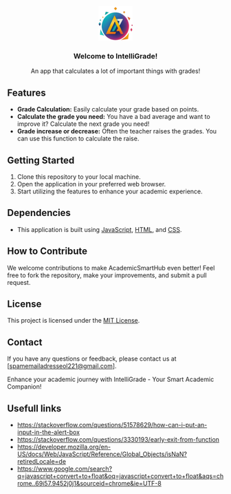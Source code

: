 <p align="center">
  <a href="https://github.com/olivierluethy/IntelliGrade">
    <img src="images/favicon.ico" alt="Logo" width="80" height="80">
  </a>

  <h3 align="center">Welcome to IntelliGrade!</h3>
  <p align="center">An app that calculates a lot of important things with grades!</p>
</p>

## Features

- **Grade Calculation:** Easily calculate your grade based on points.
- **Calculate the grade you need:** You have a bad average and want to improve it? Calculate the next grade you need!
- **Grade increase or decrease:** Often the teacher raises the grades. You can use this function to calculate the raise.

## Getting Started

1. Clone this repository to your local machine.
2. Open the application in your preferred web browser.
3. Start utilizing the features to enhance your academic experience.

## Dependencies

- This application is built using [JavaScript](https://developer.mozilla.org/en-US/docs/Web/JavaScript), [HTML](https://developer.mozilla.org/en-US/docs/Web/HTML), and [CSS](https://developer.mozilla.org/en-US/docs/Web/CSS).

## How to Contribute

We welcome contributions to make AcademicSmartHub even better! Feel free to fork the repository, make your improvements, and submit a pull request.

## License

This project is licensed under the [MIT License](LICENSE).

## Contact

If you have any questions or feedback, please contact us at [spamemailadresseol221@gmail.com].

Enhance your academic journey with IntelliGrade - Your Smart Academic Companion!

## Usefull links

- https://stackoverflow.com/questions/51578629/how-can-i-put-an-input-in-the-alert-box <br>
- https://stackoverflow.com/questions/3330193/early-exit-from-function <br>
- https://developer.mozilla.org/en-US/docs/Web/JavaScript/Reference/Global_Objects/isNaN?retiredLocale=de <br>
- https://www.google.com/search?q=javascript+convert+to+float&oq=javascript+convert+to+float&aqs=chrome..69i57.9452j0j1&sourceid=chrome&ie=UTF-8 <br>
